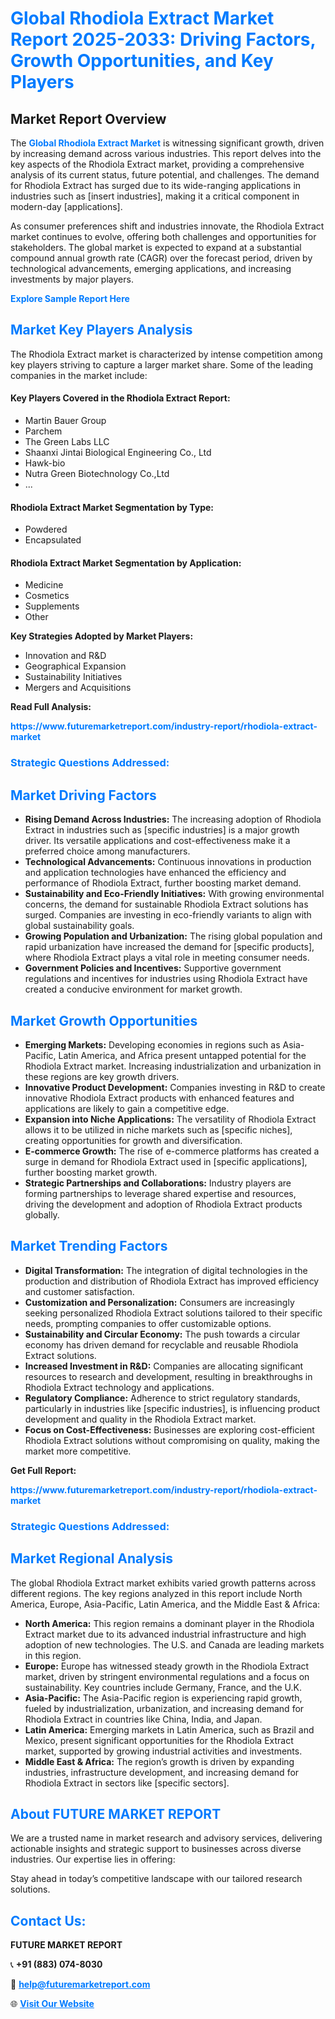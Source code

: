 <h1 style="color: #007BFF;">Global Rhodiola Extract Market Report 2025-2033: Driving Factors, Growth Opportunities, and Key Players</h1>

<section id="overview">
<h2>Market Report Overview</h2>
<p>The <a href="https://www.futuremarketreport.com/industry-report/rhodiola-extract-market" style="color: #007BFF; text-decoration: none;"><strong>Global Rhodiola Extract Market</strong></a> is witnessing significant growth, driven by increasing demand across various industries. This report delves into the key aspects of the Rhodiola Extract market, providing a comprehensive analysis of its current status, future potential, and challenges. The demand for Rhodiola Extract has surged due to its wide-ranging applications in industries such as [insert industries], making it a critical component in modern-day [applications].</p>
<p>As consumer preferences shift and industries innovate, the Rhodiola Extract market continues to evolve, offering both challenges and opportunities for stakeholders. The global market is expected to expand at a substantial compound annual growth rate (CAGR) over the forecast period, driven by technological advancements, emerging applications, and increasing investments by major players.</p>
</section>

<section id="overview">
<p><a href="https://www.futuremarketreport.com/request-sample/reportId=89144" style="color: #007BFF; text-decoration: none;"><strong>Explore Sample Report Here</strong></a></p>
</section>

<section id="key-players">
<h2 style="color: #007BFF;">Market Key Players Analysis</h2>
<p>The Rhodiola Extract market is characterized by intense competition among key players striving to capture a larger market share. Some of the leading companies in the market include:</p>
<h4>Key Players Covered in the Rhodiola Extract Report:</h4>
<ul><li>Martin Bauer Group</li><li>Parchem</li><li>The Green Labs LLC</li><li>Shaanxi Jintai Biological Engineering Co., Ltd</li><li>Hawk-bio</li><li>Nutra Green Biotechnology Co.,Ltd</li><li>...</li></ul>
<h4>Rhodiola Extract Market Segmentation by Type:</h4>
<ul><li>Powdered</li><li>Encapsulated</li></ul>

<h4>Rhodiola Extract Market Segmentation by Application:</h4>
<ul><li>Medicine</li><li>Cosmetics</li><li>Supplements</li><li>Other</li></ul>
<p><strong>Key Strategies Adopted by Market Players:</strong></p>
<ul>
<li>Innovation and R&D</li>
<li>Geographical Expansion</li>
<li>Sustainability Initiatives</li>
<li>Mergers and Acquisitions</li>
</ul>
</section>

<section>
<p><strong>Read Full Analysis: </strong></p><a href="https://www.futuremarketreport.com/industry-report/rhodiola-extract-market" style="color: #007BFF; text-decoration: none;"><strong>https://www.futuremarketreport.com/industry-report/rhodiola-extract-market</strong></a>
<h3 style="color: #007BFF;">Strategic Questions Addressed:</h3>
</section>

<section id="driving-factors">
<h2 style="color: #007BFF;">Market Driving Factors</h2>
<ul>
<li><strong>Rising Demand Across Industries:</strong> The increasing adoption of Rhodiola Extract in industries such as [specific industries] is a major growth driver. Its versatile applications and cost-effectiveness make it a preferred choice among manufacturers.</li>
<li><strong>Technological Advancements:</strong> Continuous innovations in production and application technologies have enhanced the efficiency and performance of Rhodiola Extract, further boosting market demand.</li>
<li><strong>Sustainability and Eco-Friendly Initiatives:</strong> With growing environmental concerns, the demand for sustainable Rhodiola Extract solutions has surged. Companies are investing in eco-friendly variants to align with global sustainability goals.</li>
<li><strong>Growing Population and Urbanization:</strong> The rising global population and rapid urbanization have increased the demand for [specific products], where Rhodiola Extract plays a vital role in meeting consumer needs.</li>
<li><strong>Government Policies and Incentives:</strong> Supportive government regulations and incentives for industries using Rhodiola Extract have created a conducive environment for market growth.</li>
</ul>
</section>

<section id="growth-opportunities">
<h2 style="color: #007BFF;">Market Growth Opportunities</h2>
<ul>
<li><strong>Emerging Markets:</strong> Developing economies in regions such as Asia-Pacific, Latin America, and Africa present untapped potential for the Rhodiola Extract market. Increasing industrialization and urbanization in these regions are key growth drivers.</li>
<li><strong>Innovative Product Development:</strong> Companies investing in R&D to create innovative Rhodiola Extract products with enhanced features and applications are likely to gain a competitive edge.</li>
<li><strong>Expansion into Niche Applications:</strong> The versatility of Rhodiola Extract allows it to be utilized in niche markets such as [specific niches], creating opportunities for growth and diversification.</li>
<li><strong>E-commerce Growth:</strong> The rise of e-commerce platforms has created a surge in demand for Rhodiola Extract used in [specific applications], further boosting market growth.</li>
<li><strong>Strategic Partnerships and Collaborations:</strong> Industry players are forming partnerships to leverage shared expertise and resources, driving the development and adoption of Rhodiola Extract products globally.</li>
</ul>
</section>

<section id="trending-factors">
<h2 style="color: #007BFF;">Market Trending Factors</h2>
<ul>
<li><strong>Digital Transformation:</strong> The integration of digital technologies in the production and distribution of Rhodiola Extract has improved efficiency and customer satisfaction.</li>
<li><strong>Customization and Personalization:</strong> Consumers are increasingly seeking personalized Rhodiola Extract solutions tailored to their specific needs, prompting companies to offer customizable options.</li>
<li><strong>Sustainability and Circular Economy:</strong> The push towards a circular economy has driven demand for recyclable and reusable Rhodiola Extract solutions.</li>
<li><strong>Increased Investment in R&D:</strong> Companies are allocating significant resources to research and development, resulting in breakthroughs in Rhodiola Extract technology and applications.</li>
<li><strong>Regulatory Compliance:</strong> Adherence to strict regulatory standards, particularly in industries like [specific industries], is influencing product development and quality in the Rhodiola Extract market.</li>
<li><strong>Focus on Cost-Effectiveness:</strong> Businesses are exploring cost-efficient Rhodiola Extract solutions without compromising on quality, making the market more competitive.</li>
</ul>
</section>

<section>
<p><strong>Get Full Report: </strong></p><a href="https://www.futuremarketreport.com/industry-report/rhodiola-extract-market" style="color: #007BFF; text-decoration: none;"><strong>https://www.futuremarketreport.com/industry-report/rhodiola-extract-market</strong></a>
<h3 style="color: #007BFF;">Strategic Questions Addressed:</h3>
</section>


<section id="regional-analysis">
<h2 style="color: #007BFF;">Market Regional Analysis</h2>
<p>The global Rhodiola Extract market exhibits varied growth patterns across different regions. The key regions analyzed in this report include North America, Europe, Asia-Pacific, Latin America, and the Middle East & Africa:</p>
<ul>
<li><strong>North America:</strong> This region remains a dominant player in the Rhodiola Extract market due to its advanced industrial infrastructure and high adoption of new technologies. The U.S. and Canada are leading markets in this region.</li>
<li><strong>Europe:</strong> Europe has witnessed steady growth in the Rhodiola Extract market, driven by stringent environmental regulations and a focus on sustainability. Key countries include Germany, France, and the U.K.</li>
<li><strong>Asia-Pacific:</strong> The Asia-Pacific region is experiencing rapid growth, fueled by industrialization, urbanization, and increasing demand for Rhodiola Extract in countries like China, India, and Japan.</li>
<li><strong>Latin America:</strong> Emerging markets in Latin America, such as Brazil and Mexico, present significant opportunities for the Rhodiola Extract market, supported by growing industrial activities and investments.</li>
<li><strong>Middle East & Africa:</strong> The region’s growth is driven by expanding industries, infrastructure development, and increasing demand for Rhodiola Extract in sectors like [specific sectors].</li>
</ul>
</section>

<footer>
<h2 style="color: #007BFF;">About FUTURE MARKET REPORT</h2>
<p>We are a trusted name in market research and advisory services, delivering actionable insights and strategic support to businesses across diverse industries. Our expertise lies in offering:</p>

<p>Stay ahead in today’s competitive landscape with our tailored research solutions.</p>

<h2 style="color: #007BFF;">Contact Us:</h2>
<p><strong>FUTURE MARKET REPORT</strong></p>
<p>📞 <strong>+91 (883) 074-8030</strong></p>
<p>📧 <strong><a href="mailto:help@futuremarketreport.com" style="color: #007BFF;">help@futuremarketreport.com</a></strong></p>
<p>🌐 <strong><a href="https://www.futuremarketreport.com/" style="color: #007BFF;">Visit Our Website</a></strong></p>
</footer>